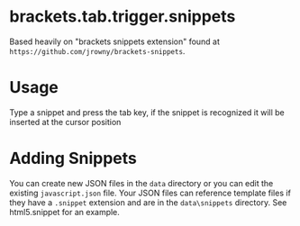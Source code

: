 brackets.tab.trigger.snippets
=================

Based heavily on "brackets snippets extension" found at `https://github.com/jrowny/brackets-snippets`. 

Usage
=====
Type a snippet and press the tab key, if the snippet is recognized it will be inserted at the cursor position

Adding Snippets
===============
You can create new JSON files in the ```data``` directory or you can edit the existing ```javascript.json``` file. 
Your JSON files can reference template files if they have a `.snippet` extension and are in the `data\snippets` directory. 
See html5.snippet for an example.
